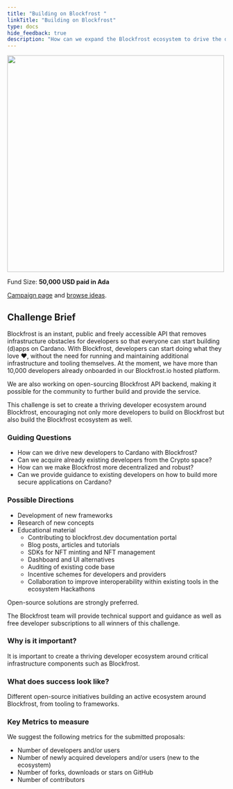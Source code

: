 ```yaml
---
title: "Building on Blockfrost "
linkTitle: "Building on Blockfrost"
type: docs
hide_feedback: true
description: "How can we expand the Blockfrost ecosystem to drive the developer adoption on Cardano?"
---
```

<img src="https://cardano.ideascale.com/community-library/accounts/93/936143/Public/12-Building-on-Blockfrost-fdb9c3.png" style="width:500px;height500px">

Fund Size: **50,000 USD paid in Ada**

[Campaign page](https://cardano.ideascale.com/c/campaigns/26603/about) and [browse ideas](https://cardano.ideascale.com/c/campaigns/26603/stage/stage-insightsharinge008b0/ideas/unspecified).

## Challenge Brief
Blockfrost is an instant, public and freely accessible API that removes infrastructure obstacles for developers so that everyone can start building (d)apps on Cardano. With Blockfrost, developers can start doing what they love ❤️, without the need for running and maintaining additional infrastructure and tooling themselves. At the moment, we have more than 10,000 developers already onboarded in our Blockfrost.io hosted platform.

We are also working on open-sourcing Blockfrost API backend, making it possible for the community to further build and provide the service.

This challenge is set to create a thriving developer ecosystem around Blockfrost, encouraging not only more developers to build on Blockfrost but also build the Blockfrost ecosystem as well.



### Guiding Questions

- How can we drive new developers to Cardano with Blockfrost?
- Can we acquire already existing developers from the Crypto space?
- How can we make Blockfrost more decentralized and robust?
- Can we provide guidance to existing developers on how to build more secure applications on Cardano?

### Possible Directions

- Development of new frameworks 
- Research of new concepts
- Educational material
  - Contributing to blockfrost.dev documentation portal
  - Blog posts, articles and tutorials
  - SDKs for NFT minting and NFT management
  - Dashboard and UI alternatives
  - Auditing of existing code base
  - Incentive schemes for developers and providers
  - Collaboration to improve interoperability within existing tools in the ecosystem
Hackathons

Open-source solutions are strongly preferred.

The Blockfrost team will provide technical support and guidance as well as free developer subscriptions to all winners of this challenge.

### Why is it important?
It is important to create a thriving developer ecosystem around critical infrastructure components such as Blockfrost.

### What does success look like?
Different open-source initiatives building an active ecosystem around Blockfrost, from tooling to frameworks.

### Key Metrics to measure
We suggest the following metrics for the submitted proposals:

- Number of developers and/or users
- Number of newly acquired developers and/or users (new to the ecosystem)
- Number of forks, downloads or stars on GitHub
- Number of contributors